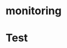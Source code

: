 # monitoring

# Test 

<!-- {
    "date": "2024-03-16",
    "time": "21:10:40",
    "running_hours_per_day": 0.78,
    "ram_utilization": 47.3,
    "download_speed": 39.11,
    "upload_speed": 12.57,
    "ip_address": "192.168.0.197",
    "mac_address": "15:56:59:64:93:4c",
    "os_type": "Darwin",
    "power_incharge_indication": "Not Plugged In",
    "battery_health": "37%",
    "storage_utilisation": {
        "total": "460.43 GB",
        "used": "95.83 GB",
        "free": "364.60 GB"
    },
    "system_power_up_count": 0,
    "firewall_status": "disabled"
} -->